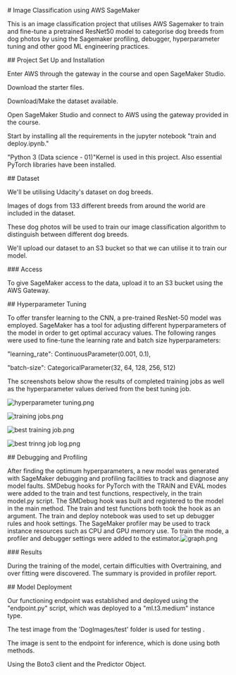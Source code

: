 ﻿\# Image Classification using AWS SageMaker

This is an image classification project that utilises AWS Sagemaker to train and fine-tune a pretrained ResNet50 model to categorise dog breeds from dog photos by using the Sagemaker profiling, debugger, hyperparameter tuning and other good ML engineering practices. 

\## Project Set Up and Installation

Enter AWS through the gateway in the course and open SageMaker Studio. 

Download the starter files.

Download/Make the dataset available. 

Open SageMaker Studio and connect to AWS using the gateway provided in the course.

Start by installing all the requirements in the jupyter notebook "train and deploy.ipynb."

"Python 3 (Data science - 01)"Kernel is used in this project. Also essential PyTorch libraries have been installed.

\## Dataset

We'll be utilising Udacity's dataset on dog breeds.

Images of dogs from 133 different breeds from around the world are included in the dataset.

These dog photos will be used to train our image classification algorithm to distinguish between different dog breeds.

We'll upload our dataset to an S3 bucket so that we can utilise it to train our model.

\### Access

To give SageMaker access to the data, upload it to an S3 bucket using the AWS Gateway.

\## Hyperparameter Tuning

To offer transfer learning to the CNN, a pre-trained ResNet-50 model was employed. SageMaker has a tool for adjusting different hyperparameters of the model in order to get optimal accuracy values. The following ranges were used to fine-tune the learning rate and batch size hyperparameters:

"learning\_rate": ContinuousParameter(0.001, 0.1),

"batch-size": CategoricalParameter(32, 64, 128, 256, 512)

The screenshots below show the results of completed training jobs as well as the hyperparameter values derived from the best tuning job.

![hyperparameter tuning.png](Aspose.Words.461c7882-85e5-4221-8c09-513c9163d88d.001.png)


![training jobs.png](Aspose.Words.461c7882-85e5-4221-8c09-513c9163d88d.002.png)

![best training job.png](Aspose.Words.461c7882-85e5-4221-8c09-513c9163d88d.003.png)

![best trinng job log.png](Aspose.Words.461c7882-85e5-4221-8c09-513c9163d88d.004.png)

\## Debugging and Profiling

After finding the optimum hyperparameters, a new model was generated with SageMaker debugging and profiling facilities to track and diagnose any model faults. SMDebug hooks for PyTorch with the TRAIN and EVAL modes were added to the train and test functions, respectively, in the train model.py script. The SMDebug hook was built and registered to the model in the main method. The train and test functions both took the hook as an argument. The train and deploy notebook was used to set up debugger rules and hook settings. The SageMaker profiler may be used to track instance resources such as CPU and GPU memory use. To train the mode, a profiler and debugger settings were added to the estimator.![graph.png](Aspose.Words.461c7882-85e5-4221-8c09-513c9163d88d.005.png)

\### Results

During the training of the model, certain difficulties with Overtraining, and over fitting were discovered. The summary is provided in profiler report. 

\## Model Deployment

Our functioning endpoint was established and deployed using the "endpoint.py" script, which was deployed to a "ml.t3.medium" instance type.

The test image from the 'DogImages/test' folder is used for testing .

The image is sent to the endpoint for inference, which is done using both methods.

Using the Boto3 client and the Predictor Object.
